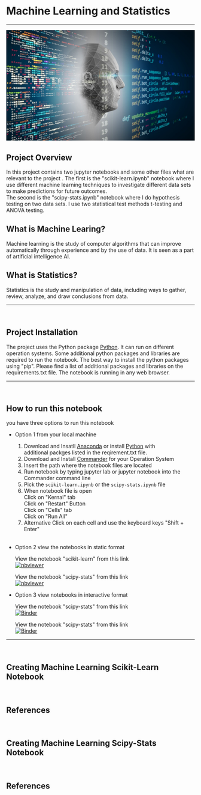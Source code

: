 # Machine Learning and Statistics
***
![Machine_Learning](img/ml.jpg)
<br>

## Project Overview
In this project contains two jupyter notebooks and some other files what are relevant to the project . The first is the "scikit-learn.ipynb" notebook where I use different machine learning techniques to investigate different data sets to make predictions for future outcomes.<br>
The second is the "scipy-stats.ipynb" notebook where I do hypothesis testing on two data sets. I use two statistical test methods t-testing and ANOVA testing. <br>

## What is Machine Learing?
Machine learning is the study of computer algorithms that can improve automatically through experience and by the use of data. It is seen as a part of artificial intelligence AI.<br>

## What is Statistics?
Statistics is the study and manipulation of data, including ways to gather, review, analyze, and draw conclusions from data. 
***
<br>

## Project Installation
The project uses the Python package [Python](https://www.python.org/downloads/). It can run on different operation systems. Some additional python packages and libraries are required to run the notebook. The best way to install the python packages using "pip". Please find a list of additional packages and libraries on the requirements.txt file. The notebook is running in any web browser.
***
<br>

## How to run this notebook

you have three options to run this notebook
* Option 1 from your local machine
    1. Download and Insatll [Anaconda](https://www.anaconda.com/) or install [Python](https://www.python.org/downloads/) with<br>
    additional packges listed in the reqirement.txt file.
    2. Download and Install [Commander](https://cmder.net/) for your Operation System
    3. Insert the path where the notebook files are located
    4. Run notebook by typing jupyter lab or jupyter notebook into the Commander command line
    5. Pick the `scikit-learn.ipynb` or the `scipy-stats.ipynb` file
    6. When notebook file is open<br>
        Click on "Kernal" tab<br>
        Click on "Restart" Button<br>
        Click on "Cells" tab<br>
        Click on "Run All"  
    7. Alternative Click on each cell and use the keyboard keys "Shift + Enter"       
    <br/>
    
* Option 2  view the notebooks in static format

    View the notebook "scikit-learn" from this link <br/>
    [![nbviewer](https://raw.githubusercontent.com/jupyter/design/master/logos/Badges/nbviewer_badge.svg)](https://nbviewer.jupyter.org/github/Silvio622/Machine-Learning-Scikit-Learn/blob/main/scikit-learn.ipynb)

    View the notebook "scipy-stats" from this link <br/>
    [![nbviewer](https://raw.githubusercontent.com/jupyter/design/master/logos/Badges/nbviewer_badge.svg)](https://nbviewer.jupyter.org/github/Silvio622/Machine-Learning-Scikit-Learn/blob/main/scipy-stats.ipynb)  

* Option 3 view notebooks in interactive format  

    View the notebook "scipy-stats" from this link <br/>
    [![Binder](https://mybinder.org/badge_logo.svg)](https://mybinder.org/v2/gh/Silvio622/Machine-Learning-Scikit-Learn/HEAD?labpath=scikit-learn.ipynb)

    View the notebook "scipy-stats" from this link <br/>
    [![Binder](https://mybinder.org/badge_logo.svg)](https://mybinder.org/v2/gh/Silvio622/Machine-Learning-Scikit-Learn/HEAD?labpath=scipy-stats.ipynb)
***
<br>

## Creating Machine Learning Scikit-Learn Notebook

<br>

## References

<br>

## Creating Machine Learning Scipy-Stats Notebook

<br>

## References
